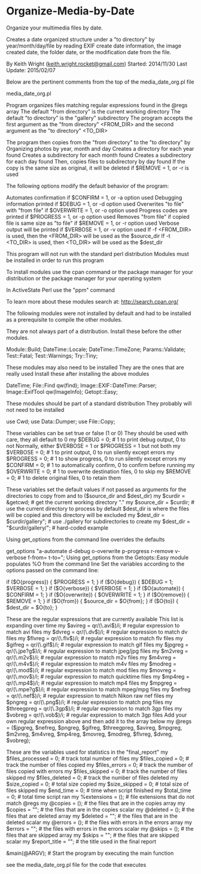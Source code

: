 # Organize-Media-by-Date
Organize your multimedia files by date.  

Creates a date organized structure under a "to directory" 
by year/month/day/file by reading EXIF create date information, 
the image created date, the folder date, or the modification date from the file.

By Keith Wright (keith.wright.rocket@gmail.com)
Started: 2014/11/30
Last Update: 2015/02/07

Below are the pertinent comments from the top of the media_date_org.pl file


media_date_org.pl

Program organizes files matching regular expressions found in the @regs array
The default "from directory" is the current working directory
The default "to directory" is the "gallery" subdirectory
The program accepts the first argument as the "from directory" <FROM_DIR>
and the second argument as the "to directory" <TO_DIR>

The program then copies from the "from directory" to the "to directory" by
Organizing photos by year, month and day
Creates a directory for each year found
Creates a subdirectory for each month found
Creates a subdirectory for each day found
Then, copies files to subdirectory by day found
If the copy is the same size as original, it will be deleted if $REMOVE = 1, or -r is used

The following options modify the default behavior of the program:

Automates confirmation if $CONFIRM = 1, or -a option used
Debugging information printed if $DEBUG = 1, or -d option used
Overwrites "to file" with "from file" if $OVERWRITE = 1, or -o option used
Progress codes are printed if $PROGRESS = 1, or -p option used
Removes "from file" if copied file is same size as "to file" if $REMOVE = 1, or -r option used
Verbose output will be printed if $VERBOSE = 1, or -v option used
If -f <FROM_DIR> is used, then the <FROM_DIR> will be used as the $source_dir
If -t <TO_DIR> is used, then <TO_DIR> will be used as the $dest_dir

This program will not run with the standard perl distribution
Modules must be installed in order to run this program

To install modules use the cpan command
or the package manager for your distribution
or the package manager for your operating system
 
In ActiveState Perl use the "ppm" command

To learn more about these  modules search at: 
http://search.cpan.org/

The following modules were not installed
by default and had to be installed as
a prerequisite to compile the other modules.

They are not always part of a distribution.
Install these before the other modules.

Module::Build;
DateTime::Locale;
DateTime::TimeZone;
Params::Validate;
Test::Fatal;
Test::Warnings;
Try::Tiny;

These modules may also need to be installed
They are the ones that are really used
Install these after installing the above modules

DateTime;
File::Find qw(find);
Image::EXIF::DateTime::Parser;
Image::ExifTool qw(ImageInfo);
Getopt::Easy;

These modules should be part of a standard distribution
They probably will not need to be installed 

use Cwd;
use Data::Dumper;
use File::Copy;

These variables can be set true or false (1 or 0)
They should be used with care, they all default to 0
my $DEBUG = 0; # 1 to print debug output, 0 to not
Normally, either $VERBOSE = 1 or $PROGRESS = 1 but not both
my $VERBOSE = 0; # 1 to print output, 0 to run silently except errors
my $PROGRESS = 0; # 1 to show progress, 0 to run silently except errors
my $CONFIRM = 0; # 1 to automatically confirm, 0 to confirm before running
my $OVERWRITE = 0; # 1 to overwrite destination files, 0 to skip
my $REMOVE = 0; # 1 to delete original files, 0 to retain them

These variables set the default values if not passed as arguments
for the directories to copy from and to ($source_dir and $dest_dir)
my $curdir = &getcwd; # get the current working directory "."
my $source_dir = $curdir; # use the current directory to process by default
$dest_dir is where the files will be copied and this directory will be excluded
my $dest_dir = $curdir/gallery"; # use ./gallery for subdirectories to create
my $dest_dir = "$curdir/gallery/"; # hard-coded example

Using get_options from the command line overrides the defaults

get_options "a-automate d-debug o-overwrite p-progress r-remove v-verbose f-from= t-to=";
Using get_options from the Getopts::Easy module populates %O from the command line
Set the variables according to the options passed on the command line:

if ($O{progress}) {
	$PROGRESS = 1;
}
if ($O{debug}) {
	$DEBUG = 1;
	$VERBOSE = 1;
} 
if ($O{verbose}) {
	$VERBOSE = 1;
}
if ($O{automate}) {
	$CONFIRM = 1;
}
if ($O{overwrite}) {
	$OVERWRITE = 1;
}
if ($O{remove}) {
	$REMOVE = 1;
}
if ($O{from}) {
	$source_dir = $O{from};
}
if ($O{to}) {
	$dest_dir = $O{to};
}

These are the regular expressions that are currently available
This list is expanding over time
my $avireg = qr/(\.avi$)/i; # regular expression to match avi files
my $dvreg = qr/(\.dv$)/i; # regular expression to match dv files
my $flvreg = qr/(\.flv$)/i; # regular expression to match flv files
my $gifreg = qr/(\.gif$)/i; # regular expression to match gif files
my $jpgreg = qr/(\.jpe?g$)/i; # regular expression to match jpeg/jpg files
my $m2vreg = qr/(\.m2v$)/i; # regular expression to match m2v files
my $m4vreg = qr/(\.m4v$)/i; # regular expression to match m4v files
my $modreg = qr/(\.mod$)/i; # regular expression to match mod files
my $movreg = qr/(\.mov$)/i; # regular expression to match quicktime files
my $mp4reg = qr/(\.mp4$)/i; # regular expression to match mp4 files
my $mpgreg = qr/(\.mpe?g$)/i; # regular expression to match mpeg/mpg files
my $nefreg = qr/(\.nef$)/i; # regular expression to match Nikon raw nef files
my $pngreg = qr/(\.png$)/i; # regular expression to match png files
my $threegpreg = qr/(\.3gp$)/i; # regular expression to match 3gp files
my $vobreg = qr/(\.vob$)/i; # regular expression to match 3gp files
Add your own regular expression above and then add it to the array below
my @regs = ($jpgreg, $nefreg, $pngreg, $gifreg, $threegpreg, $avireg, 
	$mpgreg, $m2vreg, $m4vreg, $mp4reg, $movreg, $modreg, $flvreg, $dvreg, $vobreg);

These are the variables used for statistics in the "final_report" 
my $files_processed = 0; # track total number of files
my $files_copied = 0; # track the number of files copied
my $files_errors = 0; # track the number of files copied with errors
my $files_skipped = 0; # track the number of files skipped
my $files_deleted = 0; # track the number of files deleted
my $size_copied = 0; # total size copied
my $size_skipped = 0; # total size of files skipped
my $end_time = 0; # time when script finished 
my $total_time = 0; # total time script ran 
my %extensions = (); # file extensions that do not match @regs
my @copies = (); # the files that are in the copies array 
my $copies = ""; # the files that are in the copies scalar 
my @deleted = (); # the files that are deleted array
my $deleted = ""; # the files that are in the deleted scalar 
my @errors = (); # the files with errors in the errors array
my $errors = ""; # the files with errors in the errors scalar
my @skips = (); # the files that are skipped array
my $skips = ""; # the files that are skipped scalar
my $report_title = ""; # the title used in the final report


&main(@ARGV); # Start the program by executing the main function


see the media_date_org.pl file for the code that executes
